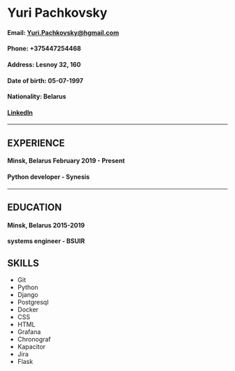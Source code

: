 # Yuri Pachkovsky
#### Email: Yuri.Pachkovsky@hgmail.com
#### Phone: +375447254468
#### Address: Lesnoy 32, 160 
#### Date of birth: 05-07-1997
#### Nationality: Belarus
#### [LinkedIn](https://www.linkedin.com/in/yuri-pachkovsky-14a767155/)
---
## EXPERIENCE
#### Minsk, Belarus  February 2019 - Present
#### Python developer - Synesis
---
## EDUCATION
#### Minsk, Belarus 2015-2019
#### systems engineer - BSUIR
## SKILLS
* Git
* Python
* Django
* Postgresql
* Docker
* CSS
* HTML
* Grafana
* Chronograf
* Kapacitor
* Jira
* Flask


